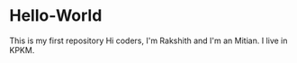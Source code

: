 # Hello-World
This is my first repository
Hi coders,
I'm Rakshith and I'm an Mitian.
I live in KPKM.
